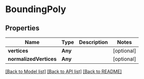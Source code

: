 # BoundingPoly

## Properties
Name | Type | Description | Notes
------------ | ------------- | ------------- | -------------
**vertices** | **Any** |  | [optional] 
**normalizedVertices** | **Any** |  | [optional] 

[[Back to Model list]](../README.md#documentation-for-models) [[Back to API list]](../README.md#documentation-for-api-endpoints) [[Back to README]](../README.md)


